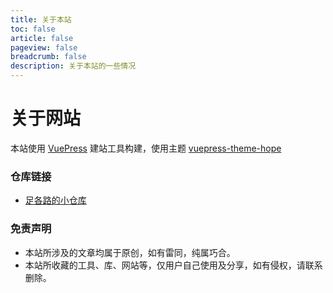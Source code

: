 ```yaml
---
title: 关于本站
toc: false
article: false
pageview: false
breadcrumb: false
description: 关于本站的一些情况
---
```


# 关于网站

本站使用 [VuePress](https://v1.vuepress.vuejs.org/zh/guide/) 建站工具构建，使用主题 [vuepress-theme-hope](https://github.com/Mister-Hope/vuepress-theme-hope/)

### 仓库链接

- [足各路的小仓库](https://github.com/luzhe0359/vuepress-blog)

### 免责声明

- 本站所涉及的文章均属于原创，如有雷同，纯属巧合。
- 本站所收藏的工具、库、网站等，仅用户自己使用及分享，如有侵权，请联系删除。

